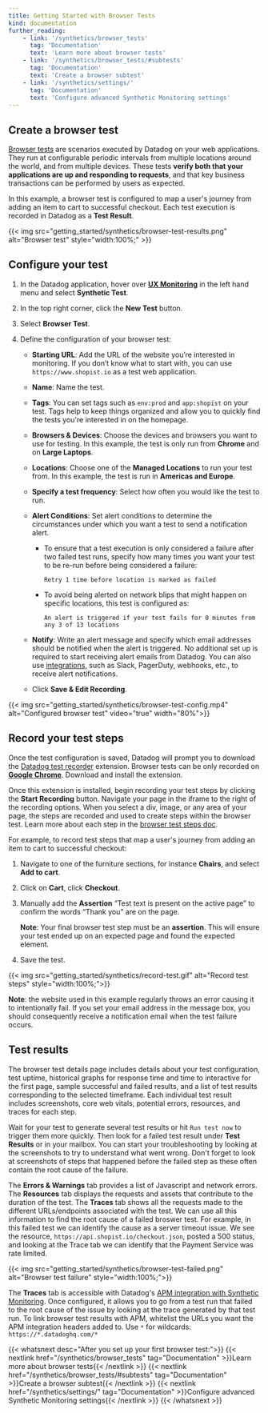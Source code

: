 ```yaml
---
title: Getting Started with Browser Tests
kind: documentation
further_reading:
    - link: '/synthetics/browser_tests'
      tag: 'Documentation'
      text: 'Learn more about browser tests'
    - link: '/synthetics/browser_tests/#subtests'
      tag: 'Documentation'
      text: 'Create a browser subtest'
    - link: '/synthetics/settings/'
      tag: 'Documentation'
      text: 'Configure advanced Synthetic Monitoring settings'
---
```


## Create a browser test

[Browser tests][1] are scenarios executed by Datadog on your web applications. They run at configurable periodic intervals from multiple locations around the world, and from multiple devices. These tests **verify both that your applications are up and responding to requests**, and that key business transactions can be performed by users as expected.

In this example, a browser test is configured to map a user's journey from adding an item to cart to successful checkout. Each test execution is recorded in Datadog as a **Test Result**.

{{< img src="getting_started/synthetics/browser-test-results.png" alt="Browser test"  style="width:100%;" >}}

## Configure your test

1. In the Datadog application, hover over **[UX Monitoring][2]** in the left hand menu and select **Synthetic Test**.
2. In the top right corner, click the **New Test** button.
3. Select **Browser Test**.
4. Define the configuration of your browser test:

    - **Starting URL**: Add the URL of the website you’re interested in monitoring. If you don’t know what to start with, you can use `https://www.shopist.io` as a test web application.
    - **Name**: Name the test.
    - **Tags**: You can set tags such as `env:prod` and `app:shopist` on your test. Tags help to keep things organized and allow you to quickly find the tests you're interested in on the homepage.
    - **Browsers & Devices**: Choose the devices and browsers you want to use for testing. In this example, the test is only run from **Chrome** and on **Large Laptops**.
    - **Locations**: Choose one of the **Managed Locations** to run your test from. In this example, the test is run in **Americas and Europe**.
    - **Specify a test frequency**: Select how often you would like the test to run.
    - **Alert Conditions**: Set alert conditions to determine the circumstances under which you want a test to send a notification alert.

        - To ensure that a test execution is only considered a failure after two failed test runs, specify how many times you want your test to be re-run before being considered a failure:

            ```text
            Retry 1 time before location is marked as failed
            ```

        - To avoid being alerted on network blips that might happen on specific locations, this test is configured as:

            ```text
            An alert is triggered if your test fails for 0 minutes from any 3 of 13 locations
            ```

       

    - **Notify**: Write an alert message and specify which email addresses should be notified when the alert is triggered. No additional set up is required to start receiving alert emails from Datadog. You can also use [integrations][3], such as Slack, PagerDuty, webhooks, etc., to receive alert notifications.
    - Click **Save & Edit Recording**.

{{< img src="getting_started/synthetics/browser-test-config.mp4" alt="Configured browser test" video="true"  width="80%">}}

## Record your test steps

Once the test configuration is saved, Datadog will prompt you to download the [Datadog test recorder][4] extension. Browser tests can be only recorded on **[Google Chrome][5]**. Download and install the extension.

Once this extension is installed, begin recording your test steps by clicking the **Start Recording** button. Navigate your page in the iframe to the right of the recording options. When you select a div, image, or any area of your page, the steps are recorded and used to create steps within the browser test. Learn more about each step in the [browser test steps doc][6].

For example, to record test steps that map a user's journey from adding an item to cart to successful checkout:

1. Navigate to one of the furniture sections, for instance **Chairs**, and select **Add to cart**.
2. Click on **Cart**, click **Checkout**.
3. Manually add the **Assertion** “Test text is present on the active page” to confirm the words “Thank you” are on the page.

   **Note**: Your final browser test step must be an **assertion**. This will ensure your test ended up on an expected page and found the expected element.

4. Save the test.

{{< img src="getting_started/synthetics/record-test.gif" alt="Record test steps"  style="width:100%;">}}

**Note**: the website used in this example regularly throws an error causing it to intentionally fail. If you set your email address in the message box, you should consequently receive a notification email when the test failure occurs.

## Test results

The browser test details page includes details about your test configuration, test uptime, historical graphs for response time and time to interactive for the first page, sample successful and failed results, and a list of test results corresponding to the selected timeframe. Each individual test result includes screenshots, core web vitals, potential errors, resources, and traces for each step.

Wait for your test to generate several test results or hit `Run test now` to trigger them more quickly. Then look for a failed test result under **Test Results** or in your mailbox. You can start your troubleshooting by looking at the screenshots to try to understand what went wrong. Don't forget to look at screenshots of steps that happened before the failed step as these often contain the root cause of the failure.

The **Errors & Warnings** tab provides a list of Javascript and network errors. The **Resources** tab displays the requests and assets that contribute to the duration of the test. The **Traces** tab shows all the requests made to the different URLs/endpoints associated with the test. We can use all this information to find the root cause of a failed broswer test. For example, in this failed test we can identify the cause as a server timeout issue. We see the resource, `https://api.shopist.io/checkout.json`, posted a 500 status, and looking at the Trace tab we can identify that the Payment Service was rate limited.

{{< img src="getting_started/synthetics/browser-test-failed.png" alt="Browser test failure"  style="width:100%;">}}

The **Traces** tab is accessible with Datadog's [APM integration with Synthetic Monitoring][7]. Once configured, it allows you to go from a test run that failed to the root cause of the issue by looking at the trace generated by that test run. To link browser test results with APM, whitelist the URLs you want the APM integration headers added to. Use `*` for wildcards: `https://*.datadoghq.com/*`

{{< whatsnext desc="After you set up your first browser test:">}}
{{< nextlink href="/synthetics/browser_tests" tag="Documentation" >}}Learn more about browser tests{{< /nextlink >}}
{{< nextlink href="/synthetics/browser_tests/#subtests" tag="Documentation" >}}Create a browser subtest{{< /nextlink >}}
{{< nextlink href="/synthetics/settings/" tag="Documentation" >}}Configure advanced Synthetic Monitoring settings{{< /nextlink >}}
{{< /whatsnext >}}

[1]: /synthetics/browser_tests/
[2]: https://app.datadoghq.com/synthetics/list
[3]: /integrations/
[4]: https://chrome.google.com/webstore/detail/datadog-test-recorder/kkbncfpddhdmkfmalecgnphegacgejoa
[5]: https://www.google.com/chrome/
[6]: /synthetics/browser_tests/#actions
[7]: /synthetics/apm/
